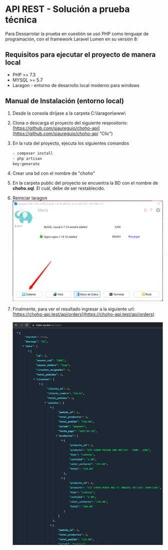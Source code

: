 # API REST - Solución a prueba técnica

Para Dessarrolar la prueba en cuestión se usó PHP como lenguaje de programación, con el framework Laravel Lumen en su versión 8:

## Requisitos para ejecutar el proyecto de manera local
- PHP >= 7.3
- MYSQL >= 5.7
- Laragon - entorno de desarrollo local moderno para windows
## Manual de Instalación (entorno local)

1. Desde la consola diríjase a la carpeta C:\laragon\www\
2. Clona o descarga el proyecto del siguiente respositorio: [https://github.com/sjaureguio/choho-api](https://github.com/sjaureguio/choho-api "Clic")
3. En la ruta del proyecto, ejecuta los siguientes comandos <br>
    
    <code>- composer install</code><br>
    <code>- php artisan key:generate</code>
    
4. Crear una bd con el nombre de "choho"
5. En la carpeta public del proyecto se encuentra la BD con el nombre de <strong>choho.sql</strong>. El cuál, debe de ser restablecido.
6. Reiniciar laragon <br>
    <img src="./public/images/laragon.png" alt="Laragon reiniciar">
7. Finalmente, para ver el resultado ingresar a la siguiente url: [https://choho-api.test/api/orders](https://choho-api.test/api/orders) <br> <br>
    <img src="./public/images/json.png" alt="Resultado">

